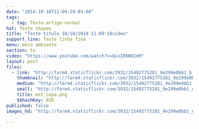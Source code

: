 ```yaml
---
date: "2014-10-10T11:09:29-03:00"
tags:
  - tag: Teste-artigo-normal
hat: Teste chapeu
title: "Teste titulo 10/10/2014 11:09:10video"
support_line: Teste linha fina
menu: meio ambiente
section: tv
video: "https://www.youtube.com/watch?v=QixID6N6ImM"
layout: post
files:
  - link: "http://farm4.staticflickr.com/3932/15492775281_9e299e0bb1_b.jpg"
    thumbnail: "http://farm4.staticflickr.com/3932/15492775281_9e299e0bb1_t.jpg"
    medium: "http://farm4.staticflickr.com/3932/15492775281_9e299e0bb1_z.jpg"
    small: "http://farm4.staticflickr.com/3932/15492775281_9e299e0bb1_n.jpg"
    title: mst_capa.png
    $$hashKey: 02R
published: false
images_hd: "http://farm4.staticflickr.com/3932/15492775281_9e299e0bb1_n.jpg"

---
```

